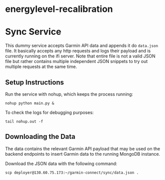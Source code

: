 # energylevel-recalibration

# Sync Service

This dummy service accepts Garmin API data and appends it do `data.json` file. 
It basically accepts any http requests and logs their payload and is currently 
running on the ifi server.
Note that entire file is not a valid JSON file but rather contains multiple 
independent JSON snippets to try out multiple requests at the same time.

## Setup Instructions

Run the service with nohup, which keeps the process running:

```
nohup python main.py &
```

To check the logs for debugging purposes:

```
tail nohup.out -f
```

## Downloading the Data

The data contains the relevant Garmin API payload that may be used on the backend endpoints 
to insert Garmin data to the running MongoDB instance.

Download the JSON data with the following command:

```
scp deployer@130.60.75.173:~/garmin-connect/sync/data.json .
```